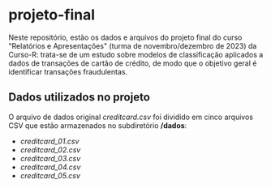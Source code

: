 # projeto-final

Neste repositório, estão os dados e arquivos do projeto final do curso "Relatórios e Apresentações" (turma de novembro/dezembro de 2023) da Curso-R: trata-se de um estudo sobre modelos de classificação aplicados a dados de transações de cartão de crédito, de modo que o objetivo geral é identificar transações fraudulentas.

## **Dados utilizados no projeto**

O arquivo de dados original *creditcard.csv* foi dividido em cinco arquivos CSV que estão armazenados no subdiretório **/dados**: 

- *creditcard_01.csv*
- *creditcard_02.csv*
- *creditcard_03.csv*
- *creditcard_04.csv*
- *creditcard_05.csv*
